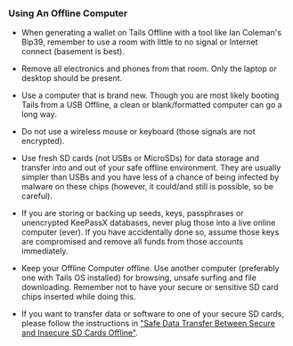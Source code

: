 ### Using An Offline Computer

- When generating a wallet on Tails Offline with a tool like Ian Coleman's Bip39, remember to use a room with little to no signal or Internet connect (basement is best).

- Remove all electronics and phones from that room. Only the laptop or desktop should be present.

- Use a computer that is brand new. Though you are most likely booting Tails from a USB Offline, a clean or blank/formatted computer can go a long way.

- Do not use a wireless mouse or keyboard (those signals are not encrypted).

- Use fresh SD cards (not USBs or MicroSDs) for data storage and transfer into and out of your safe offline environment. They are usually simpler than USBs and you have less of a chance of being infected by malware on these chips (however, it could/and still is possible, so be careful).

- If you are storing or backing up seeds, keys, passphrases or unencrypted KeePassX databases, never plug those into a live online computer (ever). If you have accidentally done so, assume those keys are compromised and remove all funds from those accounts immediately.

- Keep your Offline Computer offline. Use another computer (preferably one with Tails OS installed) for browsing, unsafe surfing and file downloading. Remember not to have your secure or sensitive SD card chips inserted while doing this.

- If you want to transfer data or software to one of your secure SD cards, please follow the instructions in ["Safe Data Transfer Between Secure and Insecure SD Cards Offline"](https://tra38.gitbooks.io/pro-tips-for-ethereum-wallet-management/content/offline-computing/safe-data-transfer-between-secure-and-insecure-sd-cards-offline.md).
